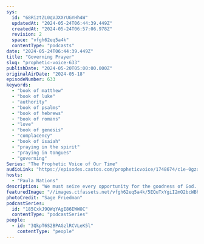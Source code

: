 ```yaml
---
sys:
  id: "68RiztZL0qVJXXrUGYHh4W"
  updatedAt: "2024-05-24T06:44:39.449Z"
  createdAt: "2024-05-24T06:57:06.978Z"
  revision: 2
  space: "vfgh62eq5a4k"
  contentType: "podcasts"
date: "2024-05-24T06:44:39.449Z"
title: "Governing Prayer"
slug: "prophetic-voice-633"
publishDate: "2024-05-20T05:00:00.000Z"
originalAirDate: "2024-05-18"
episodeNumber: 633
keywords:
  - "book of matthew"
  - "book of luke"
  - "authority"
  - "book of psalms"
  - "book of hebrews"
  - "book of romans"
  - "love"
  - "book of genesis"
  - "complacency"
  - "book of isaiah"
  - "praying in the spirit"
  - "praying in tongues"
  - "governing"
Series: "The Prophetic Voice of Our Time"
audioLink: "https://episodes.castos.com/propheticvoice/1748674/c1e-0gzajkv4db1z2z5-7nq0dvzxbw7-da75bf.mp3?_gl=1*1jn1ogg*_gcl_au*MTc3ODk1Mzc0Mi4xNzEwNzc3NjI3"
hosts:
  - "Paula Nations"
description: "We must seize every opportunity for the goodness of God. Often our opportunities are concealed as chaos, upheavals, injustices, wickedness, challenges, and problems. As Christians, it us our responsibility to take an active role and govern. Governing is discerning the challenges. Governing is being prayerful and led by God in authority. We cannot allow the lie of complacency to remain before us, for it will cost us far more than we can imagine. Complacency produces compromise, unfaithfulness and loss."
featuredImage: "//images.ctfassets.net/vfgh62eq5a4k/5EQuTxYgiI2mO2bcWBhrwg/6a6ef6b244eac9abc47cd91256d31ea4/sage-friedman-HS5CLnQbCOc-unsplash__1_.jpg"
photoCredit: "Sage Friedman"
podcastSeries:
  id: "185CxkJ9QWqYAgE86EWWOC"
  contentType: "podcastSeries"
people:
  - id: "3QkpT6S2BPAGzlRCVLeK5l"
    contentType: "people"
---
```

